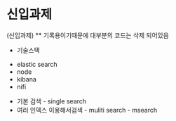 # 신입과제
 (신입과제) ** 기록용이기때문에 대부분의 코드는 삭제 되어있음

* 기술스택
 - elastic search
 - node
 - kibana
 - nifi
 
* 기본 검색 - single search
* 여러 인덱스 이용해서검색 - muliti search - msearch


